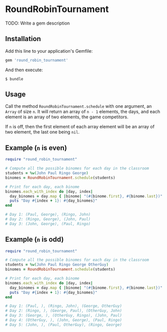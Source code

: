 # RoundRobinTournament

TODO: Write a gem description

## Installation

Add this line to your application's Gemfile:

```ruby
gem 'round_robin_tournament'
```

And then execute:

    $ bundle

## Usage

Call the method `RoundRobinTournament.schedule` with one argument,
an `Array` of size `n`. It will return an array of `n - 1` elements,
the days, and each element is an array of two elements, the game competitors.

If `n` is off, then the first element of each array element will be
an array of two element, the last one being `nil`.

## Example (`n` is even)

```ruby
require "round_robin_tournament"

# Compute all the possible binomes for each day in the classroom
students = %w(John Paul Ringo George)
binomes = RoundRobinTournament.schedule(students)

# Print for each day, each binome
binomes.each_with_index do |day, index|
  day_binomes = day.map { |binome| "(#{binome.first}, #{binome.last})" }.join(", ")
  puts "Day #{index + 1}: #{day_binomes}"
end

# Day 1: (Paul, George), (Ringo, John)
# Day 2: (Ringo, George), (John, Paul)
# Day 3: (John, George), (Paul, Ringo)
```

## Example (`n` is odd)

```ruby
require "round_robin_tournament"

# Compute all the possible binomes for each day in the classroom
students = %w(John Paul Ringo George OtherGuy)
binomes = RoundRobinTournament.schedule(students)

# Print for each day, each binome
binomes.each_with_index do |day, index|
  day_binomes = day.map { |binome| "(#{binome.first}, #{binome.last})" }.join(", ")
  puts "Day #{index + 1}: #{day_binomes}"
end

# Day 1: (Paul, ), (Ringo, John), (George, OtherGuy)
# Day 2: (Ringo, ), (George, Paul), (OtherGuy, John)
# Day 3: (George, ), (OtherGuy, Ringo), (John, Paul)
# Day 4: (OtherGuy, ), (John, George), (Paul, Ringo)
# Day 5: (John, ), (Paul, OtherGuy), (Ringo, George)
```